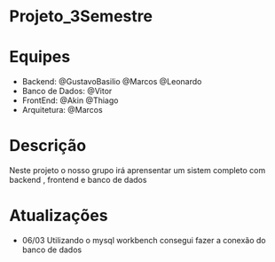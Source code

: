 
# Projeto_3Semestre


# Equipes
* Backend: @GustavoBasilio @Marcos @Leonardo
* Banco de Dados: @Vitor
* FrontEnd: @Akin @Thiago
* Arquitetura: @Marcos

# Descrição
Neste projeto o nosso grupo irá aprensentar um sistem completo com backend , frontend e banco de dados

# Atualizações

* 06/03 Utilizando o mysql workbench consegui fazer a conexão do banco de dados